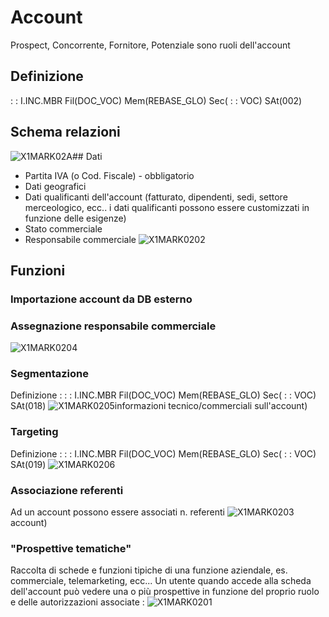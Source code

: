 # Account
Prospect, Concorrente, Fornitore, Potenziale  sono ruoli dell'account
## Definizione
 :  : I.INC.MBR Fil(DOC_VOC) Mem(REBASE_GLO) Sec( :  : VOC) SAt(002)

## Schema relazioni
![X1MARK02A](https://doc.smeup.com/immagini/REACCA_01/X1MARK02A.png)## Dati
-  Partita IVA (o Cod. Fiscale) - obbligatorio
-  Dati geografici
-  Dati qualificanti dell'account (fatturato, dipendenti, sedi, settore merceologico, ecc.. i dati qualificanti possono essere customizzati in funzione delle esigenze)
-  Stato commerciale
-  Responsabile commerciale
![X1MARK0202](https://doc.smeup.com/immagini/REACCA_01/X1MARK0202.png)
## Funzioni
### Importazione account da DB esterno

### Assegnazione responsabile commerciale
![X1MARK0204](https://doc.smeup.com/immagini/REACCA_01/X1MARK0204.png)
### Segmentazione
Definizione : 
 :  : I.INC.MBR Fil(DOC_VOC) Mem(REBASE_GLO) Sec( :  : VOC) SAt(018)
![X1MARK0205](https://doc.smeup.com/immagini/REACCA_01/X1MARK0205.png)informazioni tecnico/commerciali sull'account)

### Targeting
Definizione : 
 :  : I.INC.MBR Fil(DOC_VOC) Mem(REBASE_GLO) Sec( :  : VOC) SAt(019)
![X1MARK0206](https://doc.smeup.com/immagini/REACCA_01/X1MARK0206.png)
### Associazione referenti
Ad un account possono essere associati n. referenti
![X1MARK0203](https://doc.smeup.com/immagini/REACCA_01/X1MARK0203.png)account)

### "Prospettive tematiche"
Raccolta di schede e funzioni tipiche di una funzione aziendale, es. commerciale, telemarketing, ecc... Un utente quando accede alla scheda dell'account può vedere una o più prospettive in funzione del proprio ruolo e delle autorizzazioni associate : 
![X1MARK0201](https://doc.smeup.com/immagini/REACCA_01/X1MARK0201.png)

